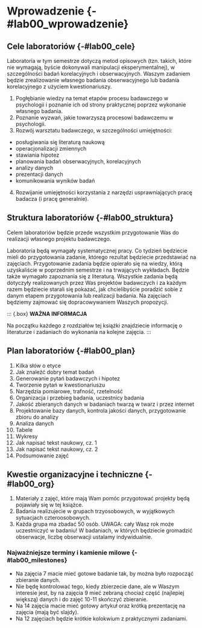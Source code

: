 # Wprowadzenie {-#lab00_wprowadzenie}

## Cele laboratoriów {-#lab00_cele}

Laboratoria w tym semestrze dotyczą metod opisowych (tzn. takich, które nie wymagają, byście dokonywali manipulacji eksperymentalnej), w szczególności badań korelacyjnych i obserwacyjnych. Waszym zadaniem będzie zrealizowanie własnego badania obserwacyjnego lub badania korelacyjnego z użyciem kwestionariuszy.

1. Pogłębianie wiedzy na temat etapów procesu badawczego w psychologii i poznanie ich od strony praktycznej poprzez wykonanie własnego badania.
2. Poznanie wyzwań, jakie towarzyszą procesowi badawczemu w psychologii.
3. Rozwój warsztatu badawczego, w szczególności umiejętności:

  - posługiwania się literaturą naukową
  - operacjonalizacji zmiennych
  - stawiania hipotez
  - planowania badań obserwacyjnych, korelacyjnych
  - analizy danych
  - prezentacji danych
  - komunikowania wyników badań

4. Rozwijanie umiejętności korzystania z narzędzi usprawniających pracę badacza (i pracę generalnie).

## Struktura laboratoriów {-#lab00_struktura}

Celem laboratoriów będzie przede wszystkim przygotowanie Was do realizacji własnego projektu badawczego. 

Laboratoria będą wymagały systematycznej pracy. Co tydzień będziecie mieli do przygotowania zadanie, którego rezultat będziecie przedstawiać na zajęciach. Przygotowanie zadania będzie opierało się na wiedzy, którą uzyskaliście w poprzednim semestrze i na trwających wykładach. Będzie także wymagało zapoznania się z literaturą. Wszystkie zadania będą dotyczyły realizowanych przez Was projektów badawczych i za każdym razem będziecie starali się pokazać, jak chcielibyście poradzić sobie z danym etapem przygotowania lub realizacji badania. Na zajęciach będziemy zajmować się dopracowywaniem Waszych propozycji. 

::: {.box}
**WAŻNA INFORMACJA**

Na początku każdego z rozdziałów tej książki znajdziecie informację o literaturze i zadaniach do wykonania na kolejne zajęcia.
:::

## Plan laboratoriów {-#lab00_plan}

1. Kilka słów o etyce
2. Jak znaleźć dobry temat badań
3. Generowanie pytań badawczych i hipotez
4. Tworzenie pytań w kwestionariuszu
5. Narzędzia pomiarowe, trafność, rzetelność
6. Organizacja i przebieg badania, uczestnicy badania
7. Jakość zbieranych danych w badaniach twarzą w twarz i przez internet
8. Projektowanie bazy danych, kontrola jakości danych, przygotowanie zbioru do analizy
9. Analiza danych
10. Tabele
11. Wykresy
12. Jak napisać tekst naukowy, cz. 1
13. Jak napisać tekst naukowy, cz. 2
14. Podsumowanie zajęć 

## Kwestie organizacyjne i techniczne {-#lab00_org}

1. Materiały z zajęć, które mają Wam pomóc przygotować projekty będą pojawiały się w tej książce.
2. Badania realizujecie w grupach trzyosobowych, w wyjątkowych sytuacjach czteroosobowych.
3. Każda grupa ma zbadać 50 osób. UWAGA: cały Wasz rok może uczestniczyć w badaniu! W badaniach, w których będziecie gromadzić obserwacje, liczbę obserwacji ustalamy indywidualnie.

### Najważniejsze terminy i kamienie milowe {-#lab00_milestones}

- Na zajęcia 7 macie mieć gotowe badanie tak, by można było rozpocząć zbieranie danych.
- Nie będę kontrolować tego, kiedy zbierzecie dane, ale w Waszym interesie jest, by na zajęcia 9 mieć zebraną chociaż część (najlepiej większą) danych i do zajęć 10-11 skończyć zbieranie.
- Na 14 zajęcia macie mieć gotowy artykuł oraz krótką prezentację na zajęcia (mają być slajdy).
- Na 12 zajęciach będzie krótkie kolokwium z praktycznymi zadaniami.

